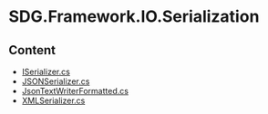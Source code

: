 # SDG.Framework.IO.Serialization
## Content
- [ISerializer.cs](ISerializer.cs)
- [JSONSerializer.cs](JSONSerializer.cs)
- [JsonTextWriterFormatted.cs](JsonTextWriterFormatted.cs)
- [XMLSerializer.cs](XMLSerializer.cs)
